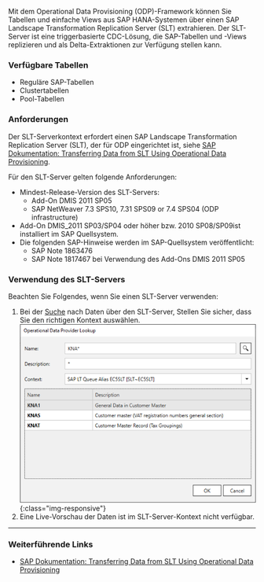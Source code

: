 Mit dem Operational Data Provisioning (ODP)-Framework können Sie Tabellen und einfache Views aus SAP HANA-Systemen über einen SAP Landscape Transformation Replication Server (SLT) extrahieren.
Der SLT-Server ist eine triggerbasierte CDC-Lösung, die SAP-Tabellen und -Views replizieren und als Delta-Extraktionen zur Verfügung stellen kann.

### Verfügbare Tabellen

- Reguläre SAP-Tabellen
- Clustertabellen
- Pool-Tabellen

### Anforderungen

Der SLT-Serverkontext erfordert einen SAP Landscape Transformation Replication Server (SLT), der für ODP eingerichtet ist, siehe [SAP Dokumentation: Transferring Data from SLT Using Operational Data Provisioning](https://help.sap.com/docs/SAP_NETWEAVER_750/ccc9cdbdc6cd4eceaf1e5485b1bf8f4b/6ca2eb9870c049159de25831d3269f3f.html?locale=en-US).

Für den SLT-Server gelten folgende Anforderungen:

- Mindest-Release-Version des SLT-Servers:
	- Add-On DMIS 2011 SP05 
	- SAP NetWeaver 7.3 SPS10, 7.31 SPS09 or 7.4 SPS04 (ODP infrastructure)
- Add-On DMIS_2011 SP03/SP04 oder höher bzw. 2010 SP08/SP09ist installiert im SAP Quellsystem.
- Die folgenden SAP-Hinweise werden im SAP-Quellsystem veröffentlicht:
	- SAP Note 1863476 
	- SAP Note 1817467 bei Verwendung des Add-Ons DMIS 2011 SP05

### Verwendung des SLT-Servers

Beachten Sie Folgendes, wenn Sie einen SLT-Server verwenden:
1. Bei der [Suche](./odp-define) nach Daten über den SLT-Server, Stellen Sie sicher, dass Sie den richtigen Kontext auswählen.
![ODP SLT-Server](/img/content/odp/odp-component-slt-server.png){:class="img-responsive"}
2. Eine Live-Vorschau der Daten ist im SLT-Server-Kontext nicht verfügbar. 

***
### Weiterführende Links
- [SAP Dokumentation: Transferring Data from SLT Using Operational Data Provisioning](https://help.sap.com/docs/SAP_NETWEAVER_750/ccc9cdbdc6cd4eceaf1e5485b1bf8f4b/6ca2eb9870c049159de25831d3269f3f.html?locale=en-US)



<!---
2. The **Delta Update** option is selected by default. The full data load is not available when using an SLT server.
-->